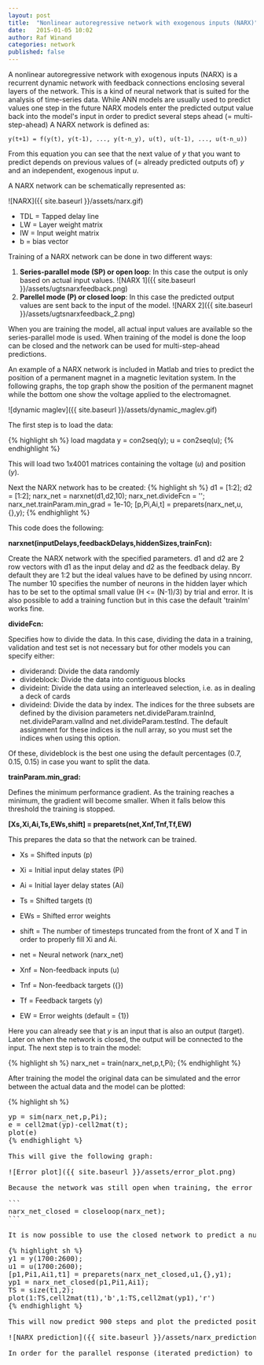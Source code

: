 ```yaml
---
layout: post
title:  "Nonlinear autoregressive network with exogenous inputs (NARX)"
date:   2015-01-05 10:02
author: Raf Winand
categories: network
published: false
---
```

A nonlinear autoregressive network with exogenous inputs (NARX) is a recurrent dynamic network with feedback connections enclosing several layers of the network. This is a kind of neural network that is suited for the analysis of time-series data. While ANN models are usually used to predict values one step in the future NARX models enter the predicted output value back into the model's input in order to predict several steps ahead (= multi-step-ahead) A NARX network is defined as:

```
y(t+1) = f(y(t), y(t-1), ..., y(t-n_y), u(t), u(t-1), ..., u(t-n_u))
```

From this equation you can see that the next value of *y* that you want to predict depends on previous values of (= already predicted outputs of) *y* and an independent, exogenous input *u*.

A NARX network can be schematically represented as:

![NARX]({{ site.baseurl }}/assets/narx.gif)

* TDL = Tapped delay line
* LW = Layer weight matrix
* IW = Input weight matrix
* b = bias vector

Training of a NARX network can be done in two different ways:

1. **Series-parallel mode (SP) or open loop**: In this case the output is only based on actual input values.
  ![NARX 1]({{ site.baseurl }}/assets/ugtsnarxfeedback.png)
1. **Parellel mode (P) or closed loop**: In this case the predicted output values are sent back to the input of the model.
  ![NARX 2]({{ site.baseurl }}/assets/ugtsnarxfeedback_2.png)

When you are training the model, all actual input values are available so the series-parallel mode is used. When training of the model is done the loop can be closed and the network can be used for multi-step-ahead predictions.

An example of a NARX network is included in Matlab and tries to predict the position of a permanent magnet in a magnetic levitation system. In the following graphs, the top graph show the position of the permanent magnet while the bottom one show the voltage applied to the electromagnet.

![dynamic maglev]({{ site.baseurl }}/assets/dynamic_maglev.gif)

The first step is to load the data:

{% highlight sh %}
load magdata
y = con2seq(y);
u = con2seq(u);
{% endhighlight %}

This will load two 1x4001 matrices containing the voltage (*u*) and position (*y*).

Next the NARX network has to be created:
{% highlight sh %}
d1 = [1:2];
d2 = [1:2];
narx_net = narxnet(d1,d2,10);
narx_net.divideFcn = '';
narx_net.trainParam.min_grad = 1e-10;
[p,Pi,Ai,t] = preparets(narx_net,u,{},y);
{% endhighlight %}

This code does the following:

**narxnet(inputDelays,feedbackDelays,hiddenSizes,trainFcn):**

Create the NARX network with the specified parameters. d1 and d2 are 2 row vectors with d1 as the input delay and d2 as the feedback delay. By default they are 1:2 but the ideal values have to be defined by using nncorr. The number 10 specifies the number of neurons in the hidden layer which has to be set to the optimal small value (H <= (N-1)/3) by trial and error. It is also possible to add a training function but in this case the default 'trainlm' works fine.

**divideFcn:**

Specifies how to divide the data. In this case, dividing the data in a training, validation and test set is not necessary but for other models you can specify either:

* dividerand: Divide the data randomly
* divideblock: Divide the data into contiguous blocks
* divideint: Divide the data using an interleaved selection, i.e. as in dealing a deck of cards
* divideind: Divide the data by index. The indices for the three subsets are defined by the division parameters net.divideParam.trainInd, net.divideParam.valInd and net.divideParam.testInd. The default assignment for these indices is the null array, so you must set the indices when using this option.

Of these, divideblock is the best one using the default percentages (0.7, 0.15, 0.15) in case you want to split the data.

**trainParam.min_grad:**

Defines the minimum performance gradient. As the training reaches a minimum, the gradient will become smaller. When it falls below this threshold the training is stopped.

**[Xs,Xi,Ai,Ts,EWs,shift] = preparets(net,Xnf,Tnf,Tf,EW)**

This prepares the data so that the network can be trained.

* Xs = Shifted inputs (p)
* Xi = Initial input delay states (Pi)
* Ai = Initial layer delay states (Ai)
* Ts = Shifted targets (t)
* EWs = Shifted error weights
* shift = The number of timesteps truncated from the front of X and T in order to properly fill Xi and Ai.

* net = Neural network (narx_net)
* Xnf = Non-feedback inputs (u)
* Tnf = Non-feedback targets ({})
* Tf = Feedback targets (y)
* EW = Error weights (default = {1})

Here you can already see that *y* is an input that is also an output (target). Later on when the network is closed, the output will be connected to the input. The next step is to train the model:

{% highlight sh %}
narx_net = train(narx_net,p,t,Pi);
{% endhighlight %}

After training the model the original data can be simulated and the error between the actual data and the model can be plotted:

{% highlight sh %}
<pre class="lang:default decode:true " >yp = sim(narx_net,p,Pi);
e = cell2mat(yp)-cell2mat(t);
plot(e)
{% endhighlight %}

This will give the following graph:

![Error plot]({{ site.baseurl }}/assets/error_plot.png)

Because the network was still open when training, the error here is the error on a one-step-ahead prediction. But we want to predict the position many steps ahead so the network has to be closed. This can be done by:

```
narx_net_closed = closeloop(narx_net);
```

It is now possible to use the closed network to predict a number of steps into the future. In this case we will calculate 900 steps. Again you can use the preparets function to prepare the data.

{% highlight sh %}
y1 = y(1700:2600);
u1 = u(1700:2600);
[p1,Pi1,Ai1,t1] = preparets(narx_net_closed,u1,{},y1);
yp1 = narx_net_closed(p1,Pi1,Ai1);
TS = size(t1,2);
plot(1:TS,cell2mat(t1),'b',1:TS,cell2mat(yp1),'r')
{% endhighlight %}

This will now predict 900 steps and plot the predicted positions (blue) together with the original data (red).

![NARX prediction]({{ site.baseurl }}/assets/narx_prediction.png)

In order for the parallel response (iterated prediction) to be accurate, it is important that the network be trained so that the errors in the series-parallel configuration (one-step-ahead prediction) are very small.
